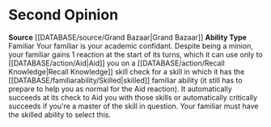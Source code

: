 ﻿---
ability_type: Familiar
id: '65'
name: Second Opinion
rarity: Common
source: '[[DATABASE/source/Grand Bazaar|Grand Bazaar]]'
type: Familiar Ability

---
# Second Opinion

**Source** [[DATABASE/source/Grand Bazaar|Grand Bazaar]]
**Ability Type** Familiar
Your familiar is your academic confidant. Despite being a minion, your familiar gains 1 reaction at the start of its turns, which it can use only to [[DATABASE/action/Aid|Aid]] you on a [[DATABASE/action/Recall Knowledge|Recall Knowledge]] skill check for a skill in which it has the [[DATABASE/familiarability/Skilled|skilled]] familiar ability (it still has to prepare to help you as normal for the Aid reaction). It automatically succeeds at its check to Aid you with those skills or automatically critically succeeds if you're a master of the skill in question. Your familiar must have the skilled ability to select this.